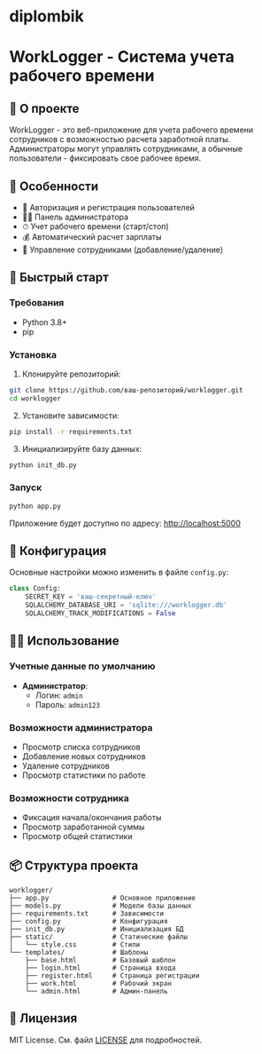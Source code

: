 # diplombik
# WorkLogger - Система учета рабочего времени
## 📌 О проекте

WorkLogger - это веб-приложение для учета рабочего времени сотрудников с возможностью расчета заработной платы. Администраторы могут управлять сотрудниками, а обычные пользователи - фиксировать свое рабочее время.

## 🌟 Особенности

- 🔐 Авторизация и регистрация пользователей
- 👨‍💼 Панель администратора
- ⏱ Учет рабочего времени (старт/стоп)
- 💰 Автоматический расчет зарплаты
- 👥 Управление сотрудниками (добавление/удаление)

## 🚀 Быстрый старт

### Требования
- Python 3.8+
- pip

### Установка

1. Клонируйте репозиторий:
```bash
git clone https://github.com/ваш-репозиторий/worklogger.git
cd worklogger
```

2. Установите зависимости:
```bash
pip install -r requirements.txt
```

3. Инициализируйте базу данных:
```bash
python init_db.py
```

### Запуск

```bash
python app.py
```

Приложение будет доступно по адресу: [http://localhost:5000](http://localhost:5000)

## 🔧 Конфигурация

Основные настройки можно изменить в файле `config.py`:

```python
class Config:
    SECRET_KEY = 'ваш-секретный-ключ'
    SQLALCHEMY_DATABASE_URI = 'sqlite:///worklogger.db'
    SQLALCHEMY_TRACK_MODIFICATIONS = False
```

## 👨‍💻 Использование

### Учетные данные по умолчанию
- **Администратор**: 
  - Логин: `admin`
  - Пароль: `admin123`

### Возможности администратора
- Просмотр списка сотрудников
- Добавление новых сотрудников
- Удаление сотрудников
- Просмотр статистики по работе

### Возможности сотрудника
- Фиксация начала/окончания работы
- Просмотр заработанной суммы
- Просмотр общей статистики

## 📦 Структура проекта

```
worklogger/
├── app.py                # Основное приложение
├── models.py             # Модели базы данных
├── requirements.txt      # Зависимости
├── config.py             # Конфигурация
├── init_db.py            # Инициализация БД
├── static/               # Статические файлы
│   └── style.css         # Стили
└── templates/            # Шаблоны
    ├── base.html         # Базовый шаблон
    ├── login.html        # Страница входа
    ├── register.html     # Страница регистрации
    ├── work.html         # Рабочий экран
    └── admin.html        # Админ-панель
```

## 📜 Лицензия

MIT License. См. файл [LICENSE](LICENSE) для подробностей.
